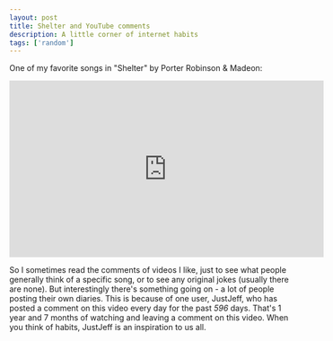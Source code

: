 ```yaml
---
layout: post
title: Shelter and YouTube comments
description: A little corner of internet habits
tags: ['random']
---
```


One of my favorite songs in "Shelter" by Porter Robinson & Madeon:

<iframe width="560" height="315" src="https://www.youtube.com/embed/HQnC1UHBvWA" frameborder="0" allow="accelerometer; autoplay; clipboard-write; encrypted-media; gyroscope; picture-in-picture" allowfullscreen></iframe>

<br />

So I sometimes read the comments of videos I like, just to see what people generally think of a specific song, or to see any original jokes (usually there are none).
But interestingly there's something going on - a lot of people posting their own diaries. This is because of one user, JustJeff, who has posted a comment on this video
every day for the past _596_ days. That's 1 year and 7 months of watching and leaving a comment on this video. When you think of habits, JustJeff is an inspiration to us
all.
